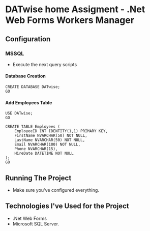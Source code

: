 # DATwise home Assigment - .Net Web Forms Workers Manager
 
## Configuration

### MSSQL
- Execute the next query scripts 

#### Database Creation
```
CREATE DATABASE DATwise;
GO
```
#### Add Employees Table
```
USE DATwise;
GO

CREATE TABLE Employees (
    EmployeeID INT IDENTITY(1,1) PRIMARY KEY, 
    FirstName NVARCHAR(50) NOT NULL, 
    LastName NVARCHAR(50) NOT NULL, 
    Email NVARCHAR(100) NOT NULL, 
    Phone NVARCHAR(15), 
    HireDate DATETIME NOT NULL 
);
GO
```

## Running The Project
- Make sure you've configured everything.

## Technologies I've Used for the Project
- .Net Web Forms
- Microsoft SQL Server.

